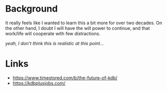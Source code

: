 # Background

It really feels like I wanted to learn this a bit more for over two decades.  On the other hand, I doubt I will have the will power to continue, and that work/life will cooperate with few distractions.

*yeah, I don't think this is realistic at this point...*

# Links 

* https://www.timestored.com/b/the-future-of-kdb/
* https://kdbplusjobs.com/
